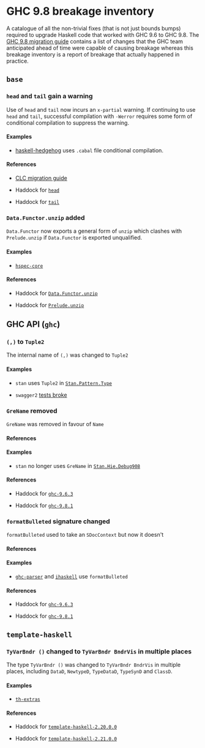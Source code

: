 # GHC 9.8 breakage inventory

A catalogue of all the non-trivial fixes (that is not just bounds
bumps) required to upgrade Haskell code that worked with GHC 9.6 to
GHC 9.8.  The [GHC 9.8 migration
guide](https://gitlab.haskell.org/ghc/ghc/-/wikis/migration/9.8)
contains a list of changes that the GHC team anticipated ahead of time
were capable of causing breakage whereas this breakage inventory is a
report of breakage that actually happened in practice.

## `base`

### `head` and `tail` gain a warning

Use of `head` and `tail` now incurs an `x-partial` warning.  If
continuing to use `head` and `tail`, successful compilation with
`-Werror` requires some form of conditional compilation to suppress
the warning.

#### Examples

* [haskell-hedgehog](https://github.com/hedgehogqa/haskell-hedgehog/pull/504/files#diff-b8ed06757045fac949c89f2139a862498ad2b6d1f82c61a31e7c91d6cf0eaa70)
  uses `.cabal` file conditional compilation.

#### References

* [CLC migration guide](https://github.com/haskell/core-libraries-committee/blob/main/guides/warning-for-head-and-tail.md#how)

* Haddock for [`head`](https://hackage.haskell.org/package/base-4.19.0.0/docs/Prelude.html#v:head)

* Haddock for [`tail`](https://hackage.haskell.org/package/base-4.19.0.0/docs/Prelude.html#v:tail)

### `Data.Functor.unzip` added

`Data.Functor` now exports a general form of `unzip` which clashes
with `Prelude.unzip` if `Data.Functor` is exported unqualified.

#### Examples

* [`hspec-core`](https://github.com/hspec/hspec/issues/867)

#### References

* Haddock for [`Data.Functor.unzip`](https://hackage.haskell.org/package/base-4.19.0.0/docs/Data-Functor.html#v:unzip)

* Haddock for [`Prelude.unzip`](https://hackage.haskell.org/package/base-4.19.0.0/docs/Prelude.html#v:unzip)

## GHC API (`ghc`)

### `(,)` to `Tuple2`

The internal name of `(,)` was changed to `Tuple2`

#### Examples

* `stan` uses `Tuple2` in
  [`Stan.Pattern.Type`](https://github.com/kowainik/stan/commit/aff7e69d671d22fde0a0236e6bd511804c0605af#diff-4137c7c9af7e0110e8dd00dd181ef3a7a087c5383f9d7b064ff470cf5a7be82d)

* `swagger2` [tests broke](https://github.com/GetShopTV/swagger2/issues/248)

### `GreName` removed

`GreName` was removed in favour of `Name`

#### References

#### Examples

* `stan` no longer uses `GreName` in
  [`Stan.Hie.Debug908`](https://github.com/kowainik/stan/commit/aff7e69d671d22fde0a0236e6bd511804c0605af#diff-662049c88be7c05c4bce952bd8ab029bf513bf1b00aa92822ef968f02ca42a29)

#### References

* Haddock for [`ghc-9.6.3`](https://hackage.haskell.org/package/ghc-9.6.3/candidate/docs/GHC-Types-Avail.html#t:AvailInfo)

* Haddock for [`ghc-9.8.1`](https://hackage.haskell.org/package/ghc-9.8.1/candidate/docs/GHC-Types-Avail.html#t:AvailInfo)

### `formatBulleted` signature changed

`formatBulleted` used to take an `SDocContext` but now it doesn't

#### References

#### Examples

* [`ghc-parser`](https://github.com/IHaskell/IHaskell/blob/902c5609601693b27814e38c9712bce7c27c151c/ghc-parser/generic-src/Language/Haskell/GHC/Parser.hs#L239) and [`ihaskell`](https://github.com/IHaskell/IHaskell/blob/902c5609601693b27814e38c9712bce7c27c151c/src/IHaskell/Eval/Util.hs#L341) use `formatBulleted`

#### References

* Haddock for [`ghc-9.6.3`](https://hackage.haskell.org/package/ghc-9.6.3/docs/GHC-Utils-Error.html#v:formatBulleted)

* Haddock for [`ghc-9.8.1`](https://hackage.haskell.org/package/ghc-9.8.1/docs/GHC-Utils-Error.html#v:formatBulleted)

## `template-haskell`

### `TyVarBndr ()` changed to `TyVarBndr BndrVis` in multiple places

The type `TyVarBndr ()` was changed to `TyVarBndr BndrVis` in
multiple places, including `DataD`, `NewtypeD`, `TypeDataD`,
`TypeSynD` and `ClassD`.

#### Examples

* [`th-extras`](https://github.com/erikd/th-extras/commit/b0f1907d6aa887b77339d85ba8aed25846f7ea13)

#### References

* Haddock for
  [`template-haskell-2.20.0.0`](https://hackage.haskell.org/package/template-haskell-2.20.0.0/docs/Language-Haskell-TH-Syntax.html#v:DataD)

* Haddock for
  [`template-haskell-2.21.0.0`](https://hackage.haskell.org/package/template-haskell-2.21.0.0/docs/Language-Haskell-TH-Syntax.html#v:DataD)
